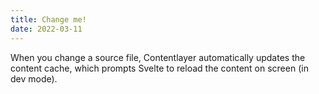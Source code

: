 ```yaml
---
title: Change me!
date: 2022-03-11
---
```


When you change a source file, Contentlayer automatically updates the content cache, which prompts Svelte to reload the content on screen (in dev mode).
